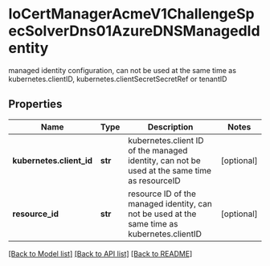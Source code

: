 # IoCertManagerAcmeV1ChallengeSpecSolverDns01AzureDNSManagedIdentity

managed identity configuration, can not be used at the same time as kubernetes.clientID, kubernetes.clientSecretSecretRef or tenantID
## Properties
Name | Type | Description | Notes
------------ | ------------- | ------------- | -------------
**kubernetes.client_id** | **str** | kubernetes.client ID of the managed identity, can not be used at the same time as resourceID | [optional] 
**resource_id** | **str** | resource ID of the managed identity, can not be used at the same time as kubernetes.clientID | [optional] 

[[Back to Model list]](../README.md#documentation-for-models) [[Back to API list]](../README.md#documentation-for-api-endpoints) [[Back to README]](../README.md)


